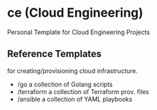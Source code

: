 # ce (Cloud Engineering)
Personal Template for Cloud Engineering Projects

## Reference Templates
for creating/provisioning cloud infrastructure.

- /go a collection of Golang scripts
- /terraform a collection of Terraform prov. files
- /ansible a collection of YAML playbooks
